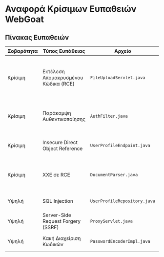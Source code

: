 # Αναφορά Κρίσιμων Ευπαθειών WebGoat

## Πίνακας Ευπαθειών

| Σοβαρότητα | Τύπος Ευπάθειας                  | Αρχείο                       | Περιγραφή                                                                  | Σύνδεσμος |
|------------|-----------------------------------|------------------------------|----------------------------------------------------------------------------|----------|
| Κρίσιμη   | Εκτέλεση Απομακρυσμένου Κώδικα (RCE) | `FileUploadServlet.java`     | Δυνατότητα εκτέλεσης arbitrary κώδικα μέσω ανεξέλεγκτου upload JSP αρχείων | [#C1](#) |
| Κρίσιμη   | Παράκαμψη Αυθεντικοποίησης        | `AuthFilter.java`            | Λάθος στην επικύρωση JWT tokens επιτρέπει bypass authentication           | [#C2](#) |
| Κρίσιμη   | Insecure Direct Object Reference  | `UserProfileEndpoint.java`   | Προβλέψιμα user IDs επιτρέπουν unauthorized data access                   | [#C3](#) |
| Κρίσιμη   | XXE σε RCE                        | `DocumentParser.java`        | Ενεργοποιημένες XML external entities + insecure deserialization          | [#C4](#) |
| Υψηλή     | SQL Injection                     | `UserProfileRepository.java` | User input concatenation σε SQL queries                                   | [#H1](#) |
| Υψηλή     | Server-Side Request Forgery (SSRF) | `ProxyServlet.java`          | Unvalidated URLs σε server-side requests                                  | [#H2](#) |
| Υψηλή     | Κακή Διαχείριση Κωδικών           | `PasswordEncoderImpl.java`   | Weak bcrypt configuration (8 rounds)                                      | [#H3](#) |
